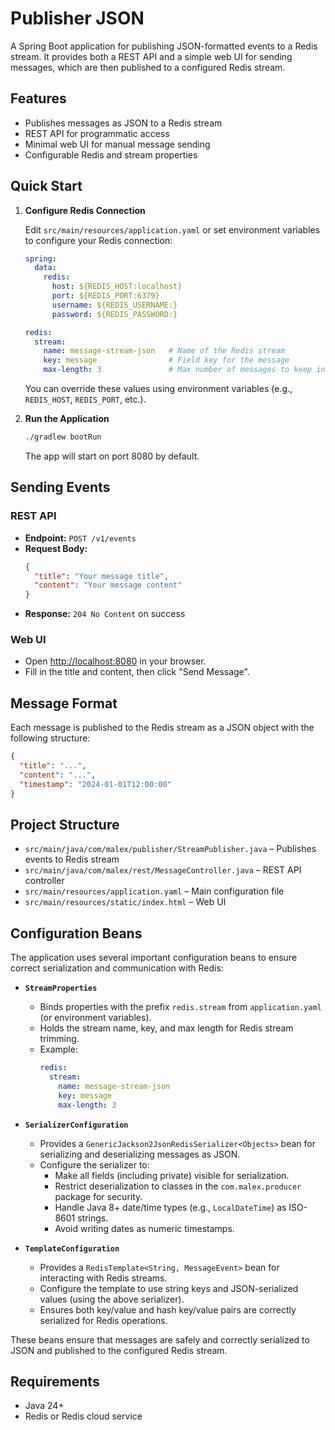 # Publisher JSON

A Spring Boot application for publishing JSON-formatted events to a Redis stream.
It provides both a REST API and a simple web UI for sending messages,
which are then published to a configured Redis stream.

## Features

- Publishes messages as JSON to a Redis stream
- REST API for programmatic access
- Minimal web UI for manual message sending
- Configurable Redis and stream properties

## Quick Start

1. **Configure Redis Connection**

   Edit `src/main/resources/application.yaml` or set environment variables to configure your Redis connection:

   ```yaml
   spring:
     data:
       redis:
         host: ${REDIS_HOST:localhost}
         port: ${REDIS_PORT:6379}
         username: ${REDIS_USERNAME:}
         password: ${REDIS_PASSWORD:}
   
   redis:
     stream:
       name: message-stream-json   # Name of the Redis stream
       key: message                # Field key for the message
       max-length: 3               # Max number of messages to keep in the stream
   ```

   You can override these values using environment variables (e.g., `REDIS_HOST`, `REDIS_PORT`, etc.).

2. **Run the Application**

   ```bash
   ./gradlew bootRun
   ```
   The app will start on port 8080 by default.

## Sending Events

### REST API

- **Endpoint:** `POST /v1/events`
- **Request Body:**
  ```json
  {
    "title": "Your message title",
    "content": "Your message content"
  }
  ```
- **Response:** `204 No Content` on success

### Web UI

- Open [http://localhost:8080](http://localhost:8080) in your browser.
- Fill in the title and content, then click "Send Message".

## Message Format

Each message is published to the Redis stream as a JSON object with the following structure:

```json
{
  "title": "...",
  "content": "...",
  "timestamp": "2024-01-01T12:00:00"
}
```

## Project Structure

- `src/main/java/com/malex/publisher/StreamPublisher.java` – Publishes events to Redis stream
- `src/main/java/com/malex/rest/MessageController.java` – REST API controller
- `src/main/resources/application.yaml` – Main configuration file
- `src/main/resources/static/index.html` – Web UI

## Configuration Beans

The application uses several important configuration beans to ensure correct serialization and communication with Redis:

- **`StreamProperties`**
    - Binds properties with the prefix `redis.stream` from `application.yaml` (or environment variables).
    - Holds the stream name, key, and max length for Redis stream trimming.
    - Example:
      ```yaml
      redis:
        stream:
          name: message-stream-json
          key: message
          max-length: 3
      ```

- **`SerializerConfiguration`**
    - Provides a `GenericJackson2JsonRedisSerializer<Objects>` bean for serializing and deserializing messages as JSON.
    - Configure the serializer to:
        - Make all fields (including private) visible for serialization.
        - Restrict deserialization to classes in the `com.malex.producer` package for security.
        - Handle Java 8+ date/time types (e.g., `LocalDateTime`) as ISO-8601 strings.
        - Avoid writing dates as numeric timestamps.

- **`TemplateConfiguration`**
    - Provides a `RedisTemplate<String, MessageEvent>` bean for interacting with Redis streams.
    - Configure the template to use string keys and JSON-serialized values (using the above serializer).
    - Ensures both key/value and hash key/value pairs are correctly serialized for Redis operations.

These beans ensure that messages are safely and correctly serialized to JSON
and published to the configured Redis stream.

## Requirements

- Java 24+
- Redis or Redis cloud service

